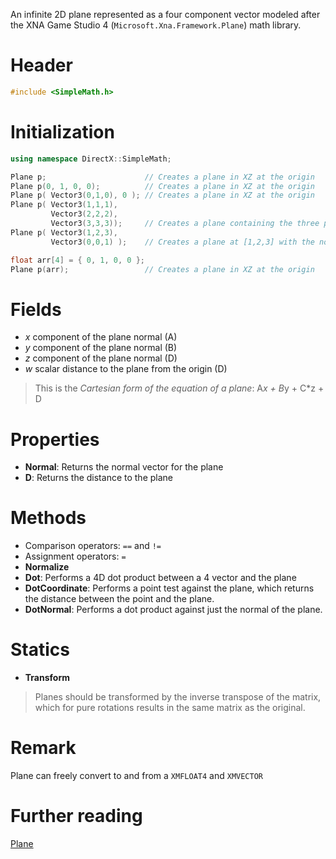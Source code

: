 An infinite 2D plane represented as a four component vector modeled after the XNA Game Studio 4 (``Microsoft.Xna.Framework.Plane``) math library.

# Header
```cpp
#include <SimpleMath.h>
```

# Initialization

```cpp
using namespace DirectX::SimpleMath;

Plane p;                      // Creates a plane in XZ at the origin
Plane p(0, 1, 0, 0);          // Creates a plane in XZ at the origin
Plane p( Vector3(0,1,0), 0 ); // Creates a plane in XZ at the origin
Plane p( Vector3(1,1,1),
         Vector3(2,2,2),
         Vector3(3,3,3));     // Creates a plane containing the three points
Plane p( Vector3(1,2,3),
         Vector3(0,0,1) );    // Creates a plane at [1,2,3] with the normal [0,0,1]

float arr[4] = { 0, 1, 0, 0 };
Plane p(arr);                 // Creates a plane in XZ at the origin
```

# Fields
* *x* component of the plane normal (A)
* *y* component of the plane normal (B)
* *z* component of the plane normal (D)
* *w* scalar distance to the plane from the origin (D)

> This is the *Cartesian form of the equation of a plane*: A*x + B*y + C*z + D

# Properties
* **Normal**: Returns the normal vector for the plane
* **D**: Returns the distance to the plane

# Methods
* Comparison operators: ``==`` and ``!=``
* Assignment operators: ``=``
* **Normalize**
* **Dot**: Performs a 4D dot product between a 4 vector and the plane
* **DotCoordinate**: Performs a point test against the plane, which returns the distance between the point and the plane.
* **DotNormal**: Performs a dot product against just the normal of the plane.

# Statics
* **Transform**

> Planes should be transformed by the inverse transpose of the matrix, which for pure rotations results in the same matrix as the original.

# Remark
Plane can freely convert to and from a ``XMFLOAT4`` and ``XMVECTOR``

# Further reading
[Plane](https://en.wikipedia.org/wiki/Plane_(geometry))  
